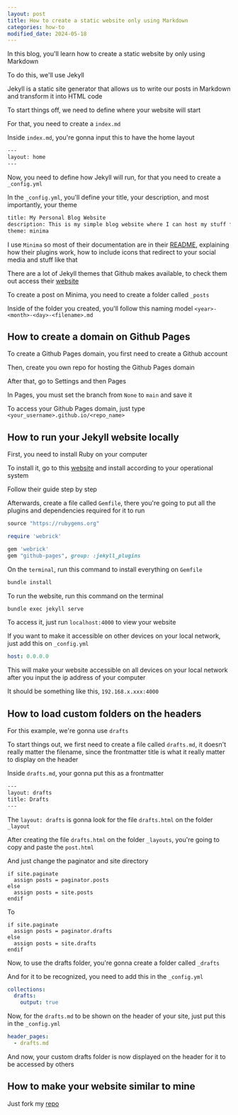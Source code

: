 ```yaml
---
layout: post
title: How to create a static website only using Markdown
categories: how-to
modified_date: 2024-05-18
---
```


In this blog, you'll learn how to create a static website by only using Markdown

To do this, we'll use Jekyll

Jekyll is a static site generator that allows us to write our posts in Markdown and transform it into HTML code

To start things off, we need to define where your website will start

For that, you need to create a ```index.md```

Inside ```index.md```, you're gonna input this to have the home layout
```bash
---
layout: home
---
```

Now, you need to define how Jekyll will run, for that you need to create a ```_config.yml```

In the ```_config.yml```, you'll define your title, your description, and most importantly, your theme

```bash
title: My Personal Blog Website
description: This is my simple blog website where I can host my stuff for the time being
theme: minima
```

I use ```Minima``` so most of their documentation are in their <a href="https://github.com/jekyll/minima/blob/master/README.md" target="_blank">README</a>, explaining how their plugins work, how to include icons that redirect to your social media and stuff like that

There are a lot of Jekyll themes that Github makes available, to check them out access their <a href="https://pages.github.com/themes/" target="_blank">website</a>

To create a post on Minima, you need to create a folder called ```_posts```

Inside of the folder you created, you'll follow this naming model ```<year>-<month>-<day>-<filename>.md```

## How to create a domain on Github Pages

To create a Github Pages domain, you first need to create a Github account

Then, create you own repo for hosting the Github Pages domain

After that, go to Settings and then Pages

In Pages, you must set the branch from ```None``` to ```main``` and save it

To access your Github Pages domain, just type ```<your_username>.github.io/<repo_name>```

## How to run your Jekyll website locally

First, you need to install Ruby on your computer

To install it, go to this <a href="https://jekyllrb.com/docs/installation/" target="_blank">website</a> and install according to your operational system

Follow their guide step by step

Afterwards, create a file called ```Gemfile```, there you're going to put all the plugins and dependencies required for it to run

```ruby
source "https://rubygems.org"

require 'webrick'

gem 'webrick'
gem "github-pages", group: :jekyll_plugins
```

On the ```terminal```, run this command to install everything on ```Gemfile```
```bash
bundle install
```

To run the website, run this command on the terminal
```bash
bundle exec jekyll serve
```

To access it, just run ```localhost:4000``` to view your website

If you want to make it accessible on other devices on your local network, just add this on ```_config.yml```

```yaml
host: 0.0.0.0
```

This will make your website accessible on all devices on your local network after you input the ip address of your computer

It should be something like this, ```192.168.x.xxx:4000```

## How to load custom folders on the headers
For this example, we're gonna use ```drafts```

To start things out, we first need to create a file called ```drafts.md```, it doesn't really matter the filename, since the frontmatter title is what it really matter to display on the header

Inside ```drafts.md```, your gonna put this as a frontmatter

```bash
---
layout: drafts
title: Drafts
---
```

The ```layout: drafts``` is gonna look for the file ```drafts.html``` on the folder ```_layout```

After creating the file ```drafts.html``` on the folder ```_layouts```, you're going to copy and paste the ```post.html```

And just change the paginator and site directory

```
if site.paginate
  assign posts = paginator.posts
else
  assign posts = site.posts
endif
```

To

```
if site.paginate
  assign posts = paginator.drafts
else
  assign posts = site.drafts
endif
```

Now, to use the drafts folder, you're gonna create a folder called ```_drafts```

And for it to be recognized, you need to add this in the ```_config.yml```

```yaml
collections:
  drafts:
    output: true
```

Now, for the ```drafts.md``` to be shown on the header of your site, just put this in the ```_config.yml```

```yaml
header_pages:
  - drafts.md
```

And now, your custom drafts folder is now displayed on the header for it to be accessed by others

## How to make your website similar to mine
Just fork my <a href="https://github.com/marshfellow42/Markdown-Blog-Website" target="_blank">repo</a>